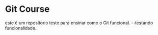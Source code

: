 # Git Course

este é um repositorio teste para ensinar como o Git funcional.
--testando funcionalidade.

